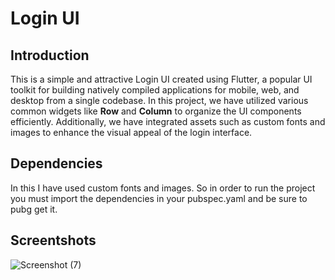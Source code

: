 # Login UI

## Introduction

This is a simple and attractive Login UI created using Flutter, a popular UI toolkit for building natively compiled applications for mobile, web, and desktop from a single codebase. In this project, we have utilized various common widgets like **Row** and **Column** to organize the UI components efficiently. Additionally, we have integrated assets such as custom fonts and images to enhance the visual appeal of the login interface.


## Dependencies
In this I have used custom fonts and images. So in order to run the project you must import the dependencies in your pubspec.yaml and be sure to pubg get it.

## Screentshots

![Screenshot (7)](https://github.com/osamullah420/LoginPageUi-flutter/assets/141023064/d6654789-2024-4694-88ba-3ecc67e0c09c)



